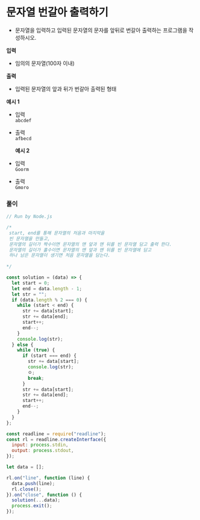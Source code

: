 # 문자열 번갈아 출력하기

- 문자열을 입력하고 입력된 문자열의 문자를 앞뒤로 번갈아 출력하는 프로그램을 작성하시오.

<b>입력</b>

- 임의의 문자열(100자 이내)

<b>출력</b>

- 입력된 문자열의 앞과 뒤가 번갈아 출력된 형태

<b>예시 1</b>

- 입력 <br/>
  `abcdef`
- 출력<br/>
  `afbecd`

  <b>예시 2</b>

- 입력 <br/>
  `Goorm`
- 출력<br/>
  `Gmoro`

### 풀이

```js
// Run by Node.js

/*
 start, end를 통해 문자열의 처음과 마지막을 
 빈 문자열을 만들고,
 문자열의 길이가 짝수이면 문자열의 맨 앞과 맨 뒤를 빈 문자열 담고 출력 한다.
 문자열의 길이가 홀수이면 문자열의 맨 앞과 맨 뒤를 빈 문자열에 담고
 하나 남은 문자열이 생기면 처음 문자열을 담는다.
 
*/

const solution = (data) => {
  let start = 0;
  let end = data.length - 1;
  let str = "";
  if (data.length % 2 === 0) {
    while (start < end) {
      str += data[start];
      str += data[end];
      start++;
      end--;
    }
    console.log(str);
  } else {
    while (true) {
      if (start === end) {
        str += data[start];
        console.log(str);
        ㅇ;
        break;
      }
      str += data[start];
      str += data[end];
      start++;
      end--;
    }
  }
};

const readline = require("readline");
const rl = readline.createInterface({
  input: process.stdin,
  output: process.stdout,
});

let data = [];

rl.on("line", function (line) {
  data.push(line);
  rl.close();
}).on("close", function () {
  solution(...data);
  process.exit();
});
```
